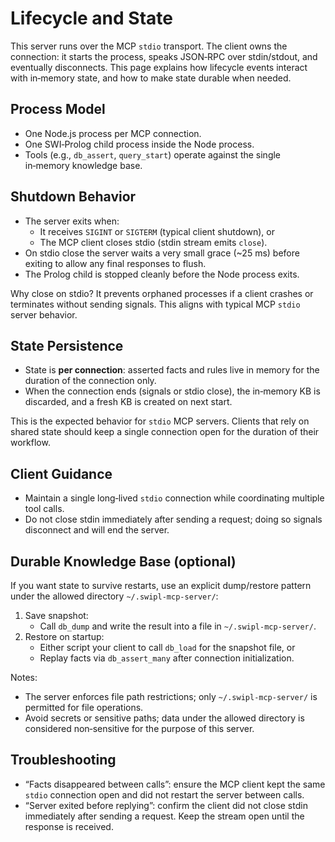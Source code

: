 # Lifecycle and State

This server runs over the MCP `stdio` transport. The client owns the connection: it starts the process, speaks JSON‑RPC over stdin/stdout, and eventually disconnects. This page explains how lifecycle events interact with in‑memory state, and how to make state durable when needed.

## Process Model

- One Node.js process per MCP connection.
- One SWI‑Prolog child process inside the Node process.
- Tools (e.g., `db_assert`, `query_start`) operate against the single in‑memory knowledge base.

## Shutdown Behavior

- The server exits when:
  - It receives `SIGINT` or `SIGTERM` (typical client shutdown), or
  - The MCP client closes stdio (stdin stream emits `close`).
- On stdio close the server waits a very small grace (~25 ms) before exiting to allow any final responses to flush.
- The Prolog child is stopped cleanly before the Node process exits.

Why close on stdio? It prevents orphaned processes if a client crashes or terminates without sending signals. This aligns with typical MCP `stdio` server behavior.

## State Persistence

- State is **per connection**: asserted facts and rules live in memory for the duration of the connection only.
- When the connection ends (signals or stdio close), the in‑memory KB is discarded, and a fresh KB is created on next start.

This is the expected behavior for `stdio` MCP servers. Clients that rely on shared state should keep a single connection open for the duration of their workflow.

## Client Guidance

- Maintain a single long‑lived `stdio` connection while coordinating multiple tool calls.
- Do not close stdin immediately after sending a request; doing so signals disconnect and will end the server.

## Durable Knowledge Base (optional)

If you want state to survive restarts, use an explicit dump/restore pattern under the allowed directory `~/.swipl-mcp-server/`:

1. Save snapshot:
   - Call `db_dump` and write the result into a file in `~/.swipl-mcp-server/`.
2. Restore on startup:
   - Either script your client to call `db_load` for the snapshot file, or
   - Replay facts via `db_assert_many` after connection initialization.

Notes:
- The server enforces file path restrictions; only `~/.swipl-mcp-server/` is permitted for file operations.
- Avoid secrets or sensitive paths; data under the allowed directory is considered non‑sensitive for the purpose of this server.

## Troubleshooting

- “Facts disappeared between calls”: ensure the MCP client kept the same `stdio` connection open and did not restart the server between calls.
- “Server exited before replying”: confirm the client did not close stdin immediately after sending a request. Keep the stream open until the response is received.

